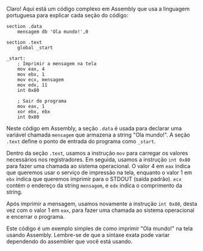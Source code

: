 Claro! Aqui está um código complexo em Assembly que usa a linguagem portuguesa para explicar cada seção do código:

```assembly
section .data
    mensagem db 'Ola mundo!',0

section .text
    global _start

_start:
    ; Imprimir a mensagem na tela
    mov eax, 4
    mov ebx, 1
    mov ecx, mensagem
    mov edx, 11
    int 0x80

    ; Sair do programa
    mov eax, 1
    xor ebx, ebx
    int 0x80
```

Neste código em Assembly, a seção `.data` é usada para declarar uma variável chamada `mensagem` que armazena a string "Ola mundo!". A seção `.text` define o ponto de entrada do programa como `_start`.

Dentro da seção `.text`, usamos a instrução `mov` para carregar os valores necessários nos registradores. Em seguida, usamos a instrução `int 0x80` para fazer uma chamada ao sistema operacional. O valor 4 em `eax` indica que queremos usar o serviço de impressão na tela, enquanto o valor 1 em `ebx` indica que queremos imprimir para o STDOUT (saída padrão). `ecx` contém o endereço da string `mensagem`, e `edx` indica o comprimento da string.

Após imprimir a mensagem, usamos novamente a instrução `int 0x80`, desta vez com o valor 1 em `eax`, para fazer uma chamada ao sistema operacional e encerrar o programa.

Este código é um exemplo simples de como imprimir "Ola mundo!" na tela usando Assembly. Lembre-se de que a sintaxe exata pode variar dependendo do assembler que você está usando.